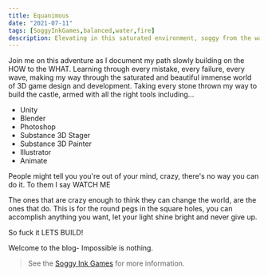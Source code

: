 ```yaml
---
title: Equanimous
date: "2021-07-11"
tags: [SoggyInkGames,balanced,water,fire]
description: Elevating in this saturated environment, soggy from the waves, learning with every failure and from the ashes WE RISE
---
```


Join me on this adventure as I document my path slowly building on the HOW to the WHAT. Learning through every mistake, every failure, every wave, making my way through the saturated and beautiful immense world of 3D game design and development. Taking every stone thrown my way to build the castle, armed with all the right tools including...

* Unity
* Blender
* Photoshop
* Substance 3D Stager
* Substance 3D Painter
* Illustrator
* Animate

People might tell you you're out of your mind, crazy, there's no way you can do it. 
To them I say WATCH ME

The ones that are crazy enough to think they can change the world, are the ones that do. This is for the round pegs in the square holes, you can accomplish anything you want, let your light shine bright and never give up.

So fuck it
LETS BUILD!

Welcome to the blog- Impossible is nothing.

> See the [Soggy Ink Games](https://soggyinkgames.com) for more information.